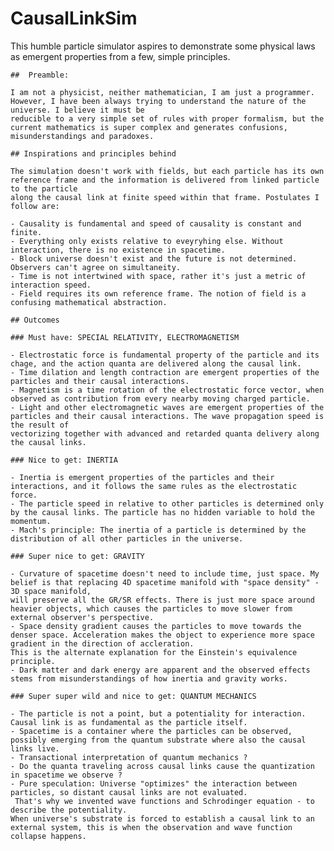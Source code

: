 # CausalLinkSim
This humble particle simulator aspires to demonstrate some physical laws as emergent properties from a few, simple principles.

	##	Preamble:

	I am not a physicist, neither mathematician, I am just a programmer. However, I have been always trying to understand the nature of the universe. I believe it must be
	reducible to a very simple set of rules with proper formalism, but the current mathematics is super complex and generates confusions, misunderstandings and paradoxes.

	## Inspirations and principles behind

	The simulation doesn't work with fields, but each particle has its own reference frame and the information is delivered from linked particle to the particle
	along the causal link at finite speed within that frame. Postulates I follow are:

	- Causality is fundamental and speed of causality is constant and finite.
	- Everything only exists relative to eveyryhing else. Without interaction, there is no existence in spacetime.
	- Block universe doesn't exist and the future is not determined. Observers can't agree on simultaneity.
	- Time is not intertwined with space, rather it's just a metric of interaction speed.
	- Field requires its own reference frame. The notion of field is a confusing mathematical abstraction.

	## Outcomes

	### Must have: SPECIAL RELATIVITY, ELECTROMAGNETISM

	- Electrostatic force is fundamental property of the particle and its chage, and the action quanta are delivered along the causal link.
	- Time dilation and length contraction are emergent properties of the particles and their causal interactions.
	- Magnetism is a time rotation of the electrostatic force vector, when observed as contribution from every nearby moving charged particle.
	- Light and other electromagnetic waves are emergent properties of the particles and their causal interactions. The wave propagation speed is the result of
	vectorizing together with advanced and retarded quanta delivery along the causal links.

	### Nice to get: INERTIA

	- Inertia is emergent properties of the particles and their interactions, and it follows the same rules as the electrostatic force.
	- The particle speed in relative to other particles is determined only by the causal links. The particle has no hidden variable to hold the momentum.
	- Mach's principle: The inertia of a particle is determined by the distribution of all other particles in the universe.

	### Super nice to get: GRAVITY

	- Curvature of spacetime doesn't need to include time, just space. My belief is that replacing 4D spacetime manifold with "space density" - 3D space manifold,
	will preserve all the GR/SR effects. There is just more space around heavier objects, which causes the particles to move slower from external observer's perspective.
	- Space density gradient causes the particles to move towards the denser space. Acceleration makes the object to experience more space gradient in the direction of accleration.
	This is the alternate explanation for the Einstein's equivalence principle.
	- Dark matter and dark energy are apparent and the observed effects stems from misunderstandings of how inertia and gravity works.

	### Super super wild and nice to get: QUANTUM MECHANICS

	- The particle is not a point, but a potentiality for interaction. Causal link is as fundamental as the particle itself.
	- Spacetime is a container where the particles can be observed, possibly emerging from the quantum substrate where also the causal links live.
	- Transactional interpretation of quantum mechanics ?
	- Do the quanta traveling across causal links cause the quantization in spacetime we observe ?
	- Pure speculation: Universe "optimizes" the interaction between particles, so distant causal links are not evaluated.
	 That's why we invented wave functions and Schrodinger equation - to describe the potentiality.
	When universe's substrate is forced to establish a causal link to an external system, this is when the observation and wave function collapse happens.
